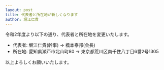 ```yaml
---
layout: post
title: 代表者と所在地が新しくなります
author: 堀江仁貴
---
```


令和2年度より以下の通り、代表者と所在地を変更いたします。

- 代表者: 堀江仁貴(幹事) → 橋本泰邦(会長)
- 所在地: 愛知県瀬戸市北山町80 → 東京都荒川区南千住八丁目6番2号1305

以上よろしくお願いいたします。
